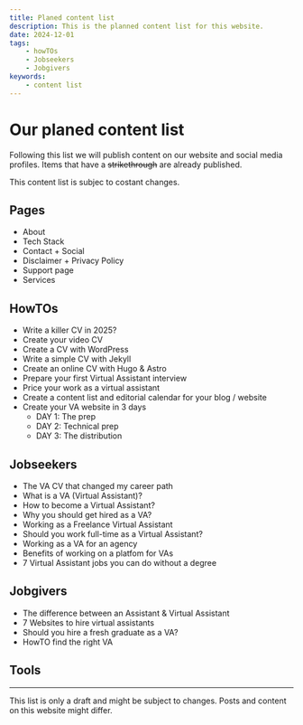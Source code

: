 ```yaml
---
title: Planed content list
description: This is the planned content list for this website.
date: 2024-12-01
tags:
    - howTOs
    - Jobseekers
    - Jobgivers
keywords:
    - content list
---
```

# Our planed content list

Following this list we will publish content on our website and social media profiles. Items that have a ~~strikethrough~~ are already published.

This content list is subjec to costant changes.

## Pages
- About
- Tech Stack
- Contact + Social
- Disclaimer + Privacy Policy
- Support page
- Services

## HowTOs
- Write a killer CV in 2025?
- Create your video CV 
- Create a CV with WordPress
- Write a simple CV with Jekyll
- Create an online CV with Hugo & Astro
- Prepare your first Virtual Assistant interview
- Price your work as a virtual assistant
- Create a content list and editorial calendar for your blog / website
- Create your VA website in 3 days
    - DAY 1: The prep
    - DAY 2: Technical prep
    - DAY 3: The distribution

## Jobseekers
- The VA CV that changed my career path
- What is a VA (Virtual Assistant)?
- How to become a Virtual Assistant?
- Why you should get hired as a VA?
- Working as a Freelance Virtual Assistant
- Should you work full-time as a Virtual Assistant?
- Working as a VA for an agency
- Benefits of working on a platfom for VAs
- 7 Virtual Assistant jobs you can do without a degree

## Jobgivers
- The difference between an Assistant & Virtual Assistant
- 7 Websites to hire virtual assistants
- Should you hire a fresh graduate as a VA?
- HowTO find the right VA

## Tools

<hr/>
This list is only a draft and might be subject to changes. Posts and content on this website might differ.